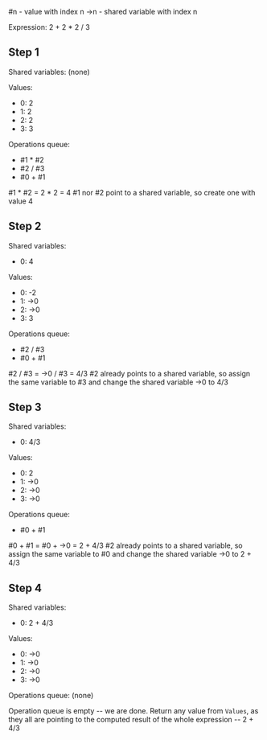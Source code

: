 #n - value with index n
->n - shared variable with index n

Expression: 2 + 2 * 2 / 3

## Step 1

Shared variables:
 (none)

Values:
 - 0: 2
 - 1: 2
 - 2: 2
 - 3: 3

Operations queue:
 - #1 * #2
 - #2 / #3
 - #0 + #1

#1 * #2 = 2 * 2 = 4
#1 nor #2 point to a shared variable, so create one with value 4

## Step 2

Shared variables:
 - 0: 4

Values:
 - 0: -2
 - 1: ->0
 - 2: ->0
 - 3: 3

Operations queue:
 - #2 / #3
 - #0 + #1

#2 / #3 = ->0 / #3 = 4/3
#2 already points to a shared variable, so assign the same variable
to #3 and change the shared variable ->0 to 4/3

## Step 3

Shared variables:
 - 0: 4/3

Values:
 - 0: 2
 - 1: ->0
 - 2: ->0
 - 3: ->0

Operations queue:
 - #0 + #1

#0 + #1 = #0 + ->0 = 2 + 4/3
#2 already points to a shared variable, so assign the same variable
to #0 and change the shared variable ->0 to 2 + 4/3

## Step 4


Shared variables:
 - 0: 2 + 4/3

Values:
 - 0: ->0
 - 1: ->0
 - 2: ->0
 - 3: ->0

Operations queue: (none)

Operation queue is empty -- we are done. 
Return any value from `Values`, as they all are pointing to the computed result
of the whole expression -- 2 + 4/3
